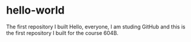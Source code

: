 # hello-world
The first repository I built
Hello, everyone, I am studing GitHub and this is the first repository I built for the course 604B. 

